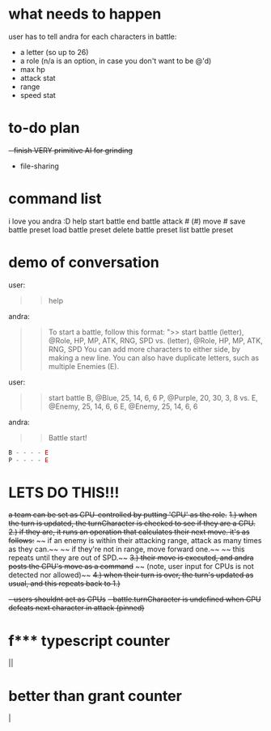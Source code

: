 # what needs to happen

user has to tell andra for each characters in battle:
- a letter (so up to 26)
- a role (n/a is an option, in case you don't want to be @'d)
- max hp
- attack stat
- range
- speed stat

# to-do plan

~~- finish VERY primitive AI for grinding~~
- file-sharing

# command list

i love you andra :D
help
start battle
end battle
attack # (#)
move #
save battle preset
load battle preset
delete battle preset
list battle preset

# demo of conversation

user:
>> help

andra:
>> To start a battle, follow this format:
">> start battle
(letter), @Role, HP, MP, ATK, RNG, SPD
vs.
(letter), @Role, HP, MP, ATK, RNG, SPD
>> You can add more characters to either side, by making a new line.
>> You can also have duplicate letters, such as multiple Enemies (E).

user:
>> start battle
B, @Blue, 25, 14, 6, 6
P, @Purple, 20, 30, 3, 8
vs.
E, @Enemy, 25, 14, 6, 6
E, @Enemy, 25, 14, 6, 6

andra:
>> Battle start!
```js
B - - - - E
P - - - - E
```

# LETS DO THIS!!!

~~a team can be set as CPU-controlled by putting 'CPU' as the role.~~
~~1.) when the turn is updated, the turnCharacter is checked to see if they are a CPU.~~
~~2.) if they are, it runs an operation that calculates their next move. it's as follows:~~
~~		if an enemy is within their attacking range, attack as many times as they can.~~
~~		if they're not in range, move forward one.~~
~~		this repeats until they are out of SPD.~~
~~3.) their move is executed, and andra posts the CPU's move as a command~~
~~		(note, user input for CPUs is not detected nor allowed)~~
~~4.) when their turn is over, the turn's updated as usual, and this repeats back to 1.)~~

~~- users shouldnt act as CPUs~~
~~- battle.turnCharacter is undefined when CPU defeats next character in attack (pinned)~~

# f*** typescript counter

||

# better than grant counter

|